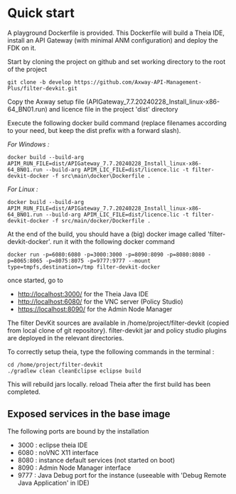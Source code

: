 # Quick start

A playground Dockerfile is provided. This Dockerfile will build a Theia IDE, install an API Gateway (with minimal ANM configuration) and deploy the FDK on it.

Start by cloning the project on github and set working directory to the root of the project

```
git clone -b develop https://github.com/Axway-API-Management-Plus/filter-devkit.git
```

Copy the Axway setup file (APIGateway_7.7.20240228_Install_linux-x86-64_BN01.run) and licence file in the project 'dist' directory

Execute the following docker build command (replace filenames according to your need, but keep the dist prefix with a forward slash).

*For Windows :*

```
docker build --build-arg APIM_RUN_FILE=dist/APIGateway_7.7.20240228_Install_linux-x86-64_BN01.run --build-arg APIM_LIC_FILE=dist/licence.lic -t filter-devkit-docker -f src\main\docker\Dockerfile .
```

*For Linux :*

```
docker build --build-arg APIM_RUN_FILE=dist/APIGateway_7.7.20240228_Install_linux-x86-64_BN01.run --build-arg APIM_LIC_FILE=dist/licence.lic -t filter-devkit-docker -f src/main/docker/Dockerfile .
```

At the end of the build, you should have a (big) docker image called 'filter-devkit-docker'. run it with the following docker command

```
docker run -p=6080:6080 -p=3000:3000 -p=8090:8090 -p=8080:8080 -p=8065:8065 -p=8075:8075 -p=9777:9777 --mount type=tmpfs,destination=/tmp filter-devkit-docker
```

once started, go to

- [http://localhost:3000/](http://localhost:3000/) for the Theia Java IDE
- [http://localhost:6080/](http://localhost:6080/) for the VNC server (Policy Studio)
- [https://localhost:8090/](http://localhost:8090/) for the Admin Node Manager

The filter DevKit sources are available in /home/project/filter-devkit (copied from local clone of git repository). filter-devkit jar and policy studio plugins are deployed in the relevant directories.

To correctly setup theia, type the following commands in the terminal :

```
cd /home/project/filter-devkit
./gradlew clean cleanEclipse eclipse build
```

This will rebuild jars locally. reload Theia after the first build has been completed.

## Exposed services in the base image

The following ports are bound by the installation
 - 3000 : eclipse theia IDE
 - 6080 : noVNC X11 interface
 - 8080 : instance default services (not started on boot)
 - 8090 : Admin Node Manager interface
 - 9777 : Java Debug port for the instance (useeable with 'Debug Remote Java Application' in IDE)

